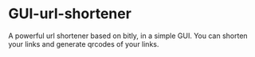 # GUI-url-shortener
A powerful url shortener based on bitly, in a simple GUI. You can shorten your links and generate qrcodes of your links.
